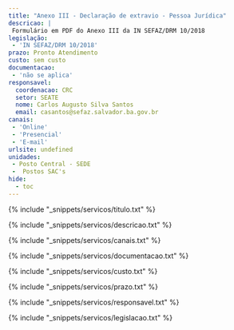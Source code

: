 ```yaml
---
title: "Anexo III - Declaração de extravio - Pessoa Jurídica"
descricao: |
 Formulário em PDF do Anexo III da IN SEFAZ/DRM 10/2018
legislação: 
 - 'IN SEFAZ/DRM 10/2018'
prazo: Pronto Atendimento
custo: sem custo
documentacao: 
 - 'não se aplica'
responsavel:
  coordenacao: CRC
  setor: SEATE
  nome: Carlos Augusto Silva Santos
  email: casantos@sefaz.salvador.ba.gov.br
canais: 
 - 'Online'
 - 'Presencial'
 - 'E-mail'
urlsite: undefined
unidades: 
 - Posto Central - SEDE
 -  Postos SAC's
hide:
  - toc
---
```


{% include "_snippets/servicos/titulo.txt" %}

{% include "_snippets/servicos/descricao.txt" %}

{% include "_snippets/servicos/canais.txt" %}

{% include "_snippets/servicos/documentacao.txt" %}

{% include "_snippets/servicos/custo.txt" %}

{% include "_snippets/servicos/prazo.txt" %}

{% include "_snippets/servicos/responsavel.txt" %}

{% include "_snippets/servicos/legislacao.txt" %}

